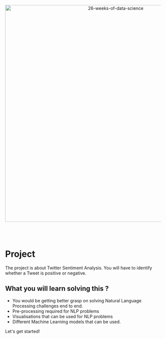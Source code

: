 <p align="center">
  <img src="https://d24cdstip7q8pz.cloudfront.net/t/t20180406174744/content/common/images/26-weeks-of-data-science-banner.jpg" width="700" title="26-weeks-of-data-science">
</p>

<br/><br/>

# Project
The project is about Twitter Sentiment Analysis.
You will have to identify whether a Tweet is positive or negative.

## What you will learn solving this ?
- You would be getting better grasp on solving Natural Language Processing challenges end to end.
- Pre-processing required for NLP problems
- Visualisations that can be used for NLP problems
- Different Machine Learning models that can be used.

Let's get started!

